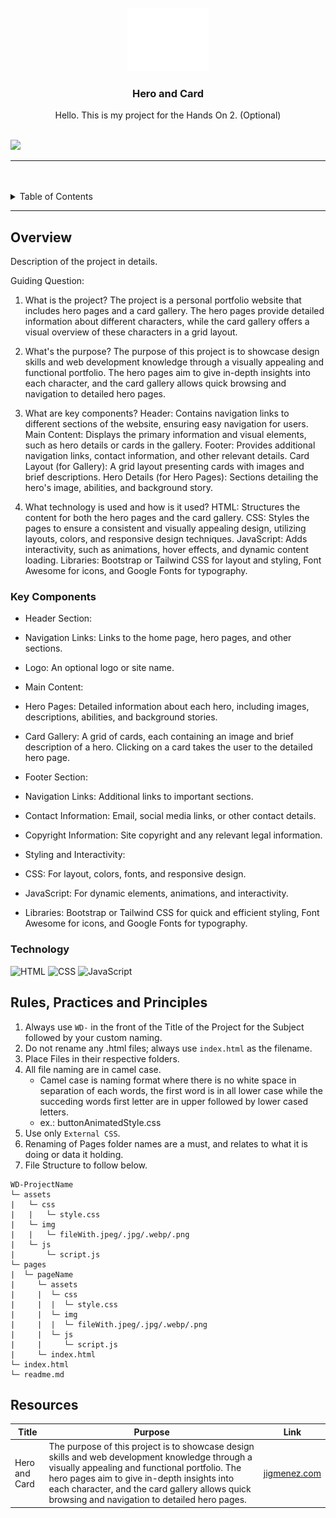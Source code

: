 <a name="readme-top">

<br/>

<br />
<div align="center">
  <a href="https://github.com/JigMenez/">
  <!-- TODO: If you want to add logo or banner you can add it here -->
    <img src="./assets/img/nyebe_white.png" alt="Nyebe" width="130" height="100">
  </a>
<!-- TODO: Change Title to the name of the title of your Project -->
  <h3 align="center">Hero and Card</h3>
</div>
<!-- TODO: Make a short description -->
<div align="center">
  Hello. This is my project for the Hands On 2. (Optional)
</div>

<br />

<!-- TODO: Change the zyx-0314 into your github username  -->
<!-- TODO: Change the WD-Template-Project into the same name of your folder -->
![](https://visit-counter.vercel.app/counter.png?page=JigMenez/WD-Template-Project)

---

<br />
<br />

<!-- TODO: If you want to add more layers for your readme -->
<details>
  <summary>Table of Contents</summary>
  <ol>
    <li>
      <a href="#overview">Overview</a>
      <ol>
        <li>
          <a href="#key-components">Key Components</a>
        </li>
        <li>
          <a href="#technology">Technology</a>
        </li>
      </ol>
    </li>
    <li>
      <a href="#rule,-practices-and-principles">Rules, Practices and Principles</a>
    </li>
    <li>
      <a href="#resources">Resources</a>
    </li>
  </ol>
</details>

---

## Overview

<!-- TODO: To be changed -->
<!-- The following are just sample -->
Description of the project in details.

Guiding Question:
1. What is the project?
The project is a personal portfolio website that includes hero pages and a card gallery. The hero pages provide detailed information about different characters, while the card gallery offers a visual overview of these characters in a grid layout.

2. What's the purpose?
The purpose of this project is to showcase design skills and web development knowledge through a visually appealing and functional portfolio. The hero pages aim to give in-depth insights into each character, and the card gallery allows quick browsing and navigation to detailed hero pages.

3. What are key components?
Header: Contains navigation links to different sections of the website, ensuring easy navigation for users.
Main Content: Displays the primary information and visual elements, such as hero details or cards in the gallery.
Footer: Provides additional navigation links, contact information, and other relevant details.
Card Layout (for Gallery): A grid layout presenting cards with images and brief descriptions.
Hero Details (for Hero Pages): Sections detailing the hero's image, abilities, and background story.

5. What technology is used and how is it used?
HTML: Structures the content for both the hero pages and the card gallery.
CSS: Styles the pages to ensure a consistent and visually appealing design, utilizing layouts, colors, and responsive design techniques.
JavaScript: Adds interactivity, such as animations, hover effects, and dynamic content loading.
Libraries: Bootstrap or Tailwind CSS for layout and styling, Font Awesome for icons, and Google Fonts for typography.

### Key Components
- Header Section:
 - Navigation Links: Links to the home page, hero pages, and other sections.
 - Logo: An optional logo or site name.
   
- Main Content:
 - Hero Pages: Detailed information about each hero, including images, descriptions, abilities, and background stories.
 - Card Gallery: A grid of cards, each containing an image and brief description of a hero. Clicking on a card takes the user to the detailed hero page.

- Footer Section:
 - Navigation Links: Additional links to important sections.
 - Contact Information: Email, social media links, or other contact details.
 - Copyright Information: Site copyright and any relevant legal information.
 - Styling and Interactivity:
 - CSS: For layout, colors, fonts, and responsive design.
 - JavaScript: For dynamic elements, animations, and interactivity.
 - Libraries: Bootstrap or Tailwind CSS for quick and efficient styling, Font Awesome for icons, and Google Fonts for typography.

### Technology
<!-- TODO: List of Technology Used -->
![HTML](https://img.shields.io/badge/HTML-E34F26?style=for-the-badge&logo=html5&logoColor=white)
![CSS](https://img.shields.io/badge/CSS-1572B6?style=for-the-badge&logo=css3&logoColor=white)
![JavaScript](https://img.shields.io/badge/JavaScript-F7DF1E?style=for-the-badge&logo=javascript&logoColor=white)

## Rules, Practices and Principles
1. Always use `WD-` in the front of the Title of the Project for the Subject followed by your custom naming.
2. Do not rename any .html files; always use `index.html` as the filename.
3. Place Files in their respective folders.
4. All file naming are in camel case.
   - Camel case is naming format where there is no white space in separation of each words, the first word is in all lower case while the succeding words first letter are in upper followed by lower cased letters.
   - ex.: buttonAnimatedStyle.css
5. Use only `External CSS`.
6. Renaming of Pages folder names are a must, and relates to what it is doing or data it holding.
7. File Structure to follow below.

```
WD-ProjectName
└─ assets
|   └─ css
|   |   └─ style.css
|   └─ img
|   |   └─ fileWith.jpeg/.jpg/.webp/.png
|   └─ js
|       └─ script.js
└─ pages
|  └─ pageName
|     └─ assets
|     |  └─ css
|     |  |  └─ style.css
|     |  └─ img
|     |  |  └─ fileWith.jpeg/.jpg/.webp/.png
|     |  └─ js
|     |     └─ script.js
|     └─ index.html
└─ index.html
└─ readme.md
```

## Resources

<!-- TODO: Add References -->
| Title | Purpose | Link |
|-|-|-|
| Hero and Card | The purpose of this project is to showcase design skills and web development knowledge through a visually appealing and functional portfolio. The hero pages aim to give in-depth insights into each character, and the card gallery allows quick browsing and navigation to detailed hero pages. | [jigmenez.com](https://jigmenez.github.io/WD-Hero-and-Card-Styles/) |
